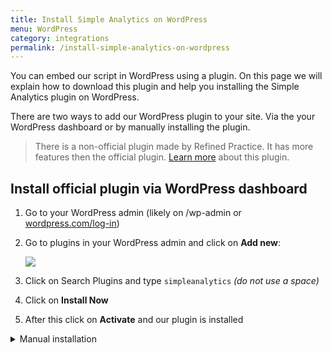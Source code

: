 ```yaml
---
title: Install Simple Analytics on WordPress
menu: WordPress
category: integrations
permalink: /install-simple-analytics-on-wordpress
---
```


You can embed our script in WordPress using a plugin. On this page we will explain how to download this plugin and help you installing the Simple Analytics plugin on WordPress.

There are two ways to add our WordPress plugin to your site. Via the your WordPress dashboard or by manually installing the plugin.

> There is a non-official plugin made by Refined Practice. It has more features then the official plugin. [Learn more](/wordpress-plugin-by-refined-practice) about this plugin.

## Install official plugin via WordPress dashboard

1. Go to your WordPress admin (likely on /wp-admin or [wordpress.com/log-in](https://wordpress.com/log-in))
1. Go to plugins in your WordPress admin and click on **Add new**:

   ![](/images/wordpress-click-add-new-plugin.jpg)

1. Click on Search Plugins and type `simpleanalytics` _(do not use a space)_
1. Click on **Install Now**
1. After this click on **Activate** and our plugin is installed

<details markdown="1">
   <summary>Manual installation</summary>

Follow these steps to add Simple Analytics to your WordPress website:

1. First download our plugin via WordPress: [wordpress.org/plugins/simpleanalytics](https://wordpress.org/plugins/simpleanalytics/)
1. Go to your WordPress admin (likely on /wp-admin or [wordpress.com/log-in](https://wordpress.com/log-in))
1. Next click on **Plugins** > **Add New** in the sidebar menu:

   ![](/images/wordpress-click-add-new-plugin.jpg)

1. Click on the **Upload Plugin** button:

   ![](/images/wordpress-click-upload-plugin.jpg)

1. Click on **Browse** to select a file _(this button can have different text depending on your browser)_:

   ![](/images/wordpress-click-browse.jpg)

1. Browse and select the file that you downloaded in the first step:

   ![](/images/wordpress-select-file.jpg)

1. Click on the button **Install Now**:

   ![](/images/wordpress-click-install-now.jpg)

1. Click on **Activate Plugin**:

   ![](/images/wordpress-click-activate-plugin.jpg)

1. If the Simple Analytics plugin is successfully installed it shows a screen like this:

   ![](/images/wordpress-installed-plugins.jpg)

<details>

If you encounter issues, don't hesitate to contact us via [our support channels](https://simpleanalytics.com/contact).
